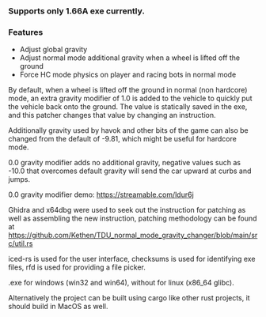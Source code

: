 ### Supports only 1.66A exe currently.

### Features
- Adjust global gravity
- Adjust normal mode additional gravity when a wheel is lifted off the ground
- Force HC mode physics on player and racing bots in normal mode

By default, when a wheel is lifted off the ground in normal (non hardcore) mode, an extra gravity modifier of 1.0 is added to the vehicle to quickly put the vehicle back onto the ground. The value is statically saved in the exe, and this patcher changes that value by changing an instruction.

Additionally gravity used by havok and other bits of the game can also be changed from the default of -9.81, which might be useful for hardcore mode.

0.0 gravity modifier adds no additional gravity, negative values such as -10.0 that overcomes default gravity will send the car upward at curbs and jumps.

0.0 gravity modifier demo: https://streamable.com/ldur6j

Ghidra and x64dbg were used to seek out the instruction for patching as well as assembling the new instruction, patching methodology can be found at https://github.com/Kethen/TDU_normal_mode_gravity_changer/blob/main/src/util.rs

iced-rs is used for the user interface, checksums is used for identifying exe files, rfd is used for providing a file picker.

.exe for windows (win32 and win64), without for linux (x86_64 glibc).

Alternatively the project can be built using cargo like other rust projects, it should build in MacOS as well.
